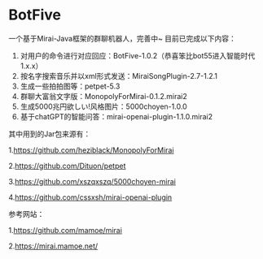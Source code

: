 # BotFive
一个基于Mirai-Java框架的群聊机器人，完善中~
目前已完成以下内容：<br>

1. 对用户的命令进行对应回应：BotFive-1.0.2（恭喜笨比bot55进入智能时代1.x.x）<br>
2. 按名字搜索音乐并以xml形式发送：MiraiSongPlugin-2.7-1.2.1<br>
3. 生成一些拍拍图等：petpet-5.3<br>
4. 群聊大富翁文字版：MonopolyForMirai-0.1.2.mirai2<br>
5. 生成5000兆円欲しい!风格图片：5000choyen-1.0.0<br>
6. 基于chatGPT的智能问答：mirai-openai-plugin-1.1.0.mirai2<br>

其中用到的Jar包来源有：

   1.<https://github.com/heziblack/MonopolyForMirai>

   2.<https://github.com/Dituon/petpet>
   
   3.<https://github.com/xszqxszq/5000choyen-mirai>
   
   4.<https://github.com/cssxsh/mirai-openai-plugin>

参考网站：

   1.<https://github.com/mamoe/mirai>

   2.<https://mirai.mamoe.net/>



